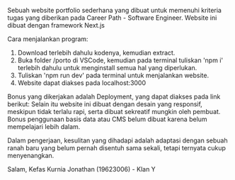 Sebuah website portfolio sederhana yang dibuat untuk memenuhi kriteria tugas yang diberikan pada Career Path - Software Engineer.
Website ini dibuat dengan framework Next.js

Cara menjalankan program:
1. Download terlebih dahulu kodenya, kemudian extract.
2. Buka folder /porto di VSCode, kemudian pada terminal tuliskan 'npm i' terlebih dahulu untuk menginstall semua hal yang diperlukan.
3. Tuliskan 'npm run dev' pada terminal untuk menjalankan website.
4. Website dapat diakses pada localhost:3000

Bonus yang dikerjakan adalah Deployment, yang dapat diakses pada link berikut:
Selain itu website ini dibuat dengan desain yang responsif, meskipun tidak terlalu rapi, serta dibuat sekreatif mungkin oleh pembuat.
Bonus penggunaan basis data atau CMS belum dibuat karena belum mempelajari lebih dalam.

Dalam pengerjaan, kesulitan yang dihadapi adalah adaptasi dengan sebuah ranah baru yang belum pernah disentuh sama sekali, tetapi ternyata cukup menyenangkan.

Salam, Kefas Kurnia Jonathan (19623006) - Klan Y
